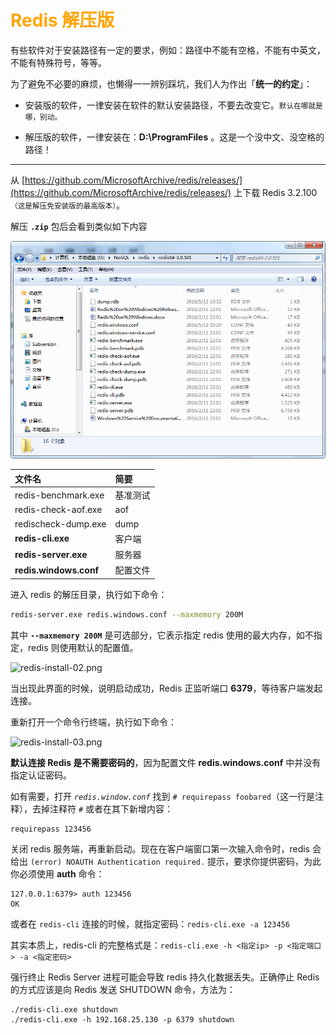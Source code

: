 # <font color="orange">Redis 解压版</font>

有些软件对于安装路径有一定的要求，例如：路径中不能有空格，不能有中英文，不能有特殊符号，等等。

为了避免不必要的麻烦，也懒得一一辨别踩坑，我们人为作出「**统一的约定**」：

- 安装版的软件，一律安装在软件的默认安装路径，不要去改变它。<small>默认在哪就是哪，别动。</small>

- 解压版的软件，一律安装在：**D:\ProgramFiles** 。这是一个没中文、没空格的路径！


---


从 [https://github.com/MicrosoftArchive/redis/releases/](https://github.com/MicrosoftArchive/redis/releases/) 上下载 Redis 3.2.100<small>（这是解压免安装版的最高版本）</small>。

解压 **`.zip`** 包后会看到类似如下内容

![redis-install-01.png](./img/redis-install-01.png)

| 文件名	| 简要 |
| :- | :- |
| redis-benchmark.exe	| 基准测试 |
| redis-check-aof.exe	| aof |
| redischeck-dump.exe	| dump |
| **redis-cli.exe**	        | 客户端 |
| **redis-server.exe**	    | 服务器 |
| **redis.windows.conf**	| 配置文件 |

进入 redis 的解压目录，执行如下命令：

```sh
redis-server.exe redis.windows.conf --maxmemory 200M
```

其中 **`--maxmemory 200M`** 是可选部分，它表示指定 redis 使用的最大内存，如不指定，redis 则使用默认的配置值。

![redis-install-02.png](./img/redis-install-02.png)

当出现此界面的时候，说明启动成功，Redis 正监听端口 **6379**，等待客户端发起连接。

重新打开一个命令行终端，执行如下命令：

![redis-install-03.png](./img/redis-install-03.png)

**默认连接 Redis 是不需要密码的**，因为配置文件 **redis.windows.conf** 中并没有指定认证密码。

如有需要，打开 *`redis.window.conf`* 找到 `# requirepass foobared`（这一行是注释），去掉注释符 `#` 或者在其下新增内容：

```
requirepass 123456
```

关闭 redis 服务端，再重新启动。现在在客户端窗口第一次输入命令时，redis 会给出 `(error) NOAUTH Authentication required.` 提示，要求你提供密码，为此你必须使用 **auth** 命令：

```
127.0.0.1:6379> auth 123456
OK
```

或者在 `redis-cli` 连接的时候，就指定密码：`redis-cli.exe -a 123456`

其实本质上，redis-cli 的完整格式是：`redis-cli.exe -h <指定ip> -p <指定端口> -a <指定密码>`

强行终止 Redis Server 进程可能会导致 redis 持久化数据丢失。正确停止 Redis 的方式应该是向 Redis 发送 SHUTDOWN 命令，方法为：

```
./redis-cli.exe shutdown 
./redis-cli.exe -h 192.168.25.130 -p 6379 shutdown 
```

